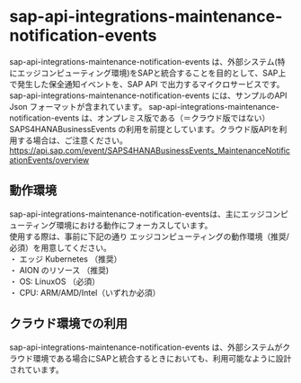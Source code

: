 #  sap-api-integrations-maintenance-notification-events  
 sap-api-integrations-maintenance-notification-events は、外部システム(特にエッジコンピューティング環境)をSAPと統合することを目的として、SAP上で発生した保全通知イベントを、SAP API で出力するマイクロサービスです。  
 sap-api-integrations-maintenance-notification-events には、サンプルのAPI Json フォーマットが含まれています。
 sap-api-integrations-maintenance-notification-events は、オンプレミス版である（＝クラウド版ではない）SAPS4HANABusinessEvents の利用を前提としています。クラウド版APIを利用する場合は、ご注意ください。  
 https://api.sap.com/event/SAPS4HANABusinessEvents_MaintenanceNotificationEvents/overview

## 動作環境  
 sap-api-integrations-maintenance-notification-eventsは、主にエッジコンピューティング環境における動作にフォーカスしています。  
 使用する際は、事前に下記の通り エッジコンピューティングの動作環境（推奨/必須）を用意してください。  
・ エッジ Kubernetes （推奨）  
・ AION のリソース （推奨)  
・ OS: LinuxOS （必須）  
・ CPU: ARM/AMD/Intel（いずれか必須）  

## クラウド環境での利用  
 sap-api-integrations-maintenance-notification-events は、外部システムがクラウド環境である場合にSAPと統合するときにおいても、利用可能なように設計されています。  